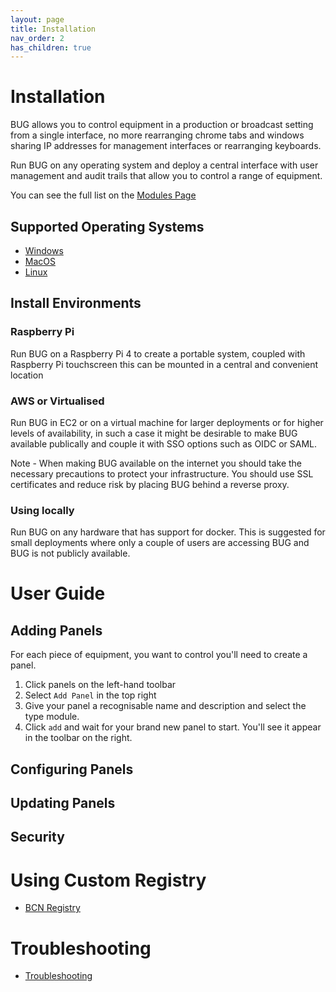 ```yaml
---
layout: page
title: Installation
nav_order: 2
has_children: true
---
```


# Installation

BUG allows you to control equipment in a production or broadcast setting from a single interface, no more rearranging chrome tabs and windows sharing IP addresses for management interfaces or rearranging keyboards.

Run BUG on any operating system and deploy a central interface with user management and audit trails that allow you to control a range of equipment.

You can see the full list on the [Modules Page](/pages/modules)

## Supported Operating Systems

-   [Windows](/pages/installation/windows.html)
-   [MacOS](/pages/installation/mac.html)
-   [Linux](/pages/installation/linux.html)

## Install Environments

### Raspberry Pi

Run BUG on a Raspberry Pi 4 to create a portable system, coupled with Raspberry Pi touchscreen this can be mounted in a central and convenient location

### AWS or Virtualised

Run BUG in EC2 or on a virtual machine for larger deployments or for higher levels of availability, in such a case it might be desirable to make BUG available publically and couple it with SSO options such as OIDC or SAML.

Note - When making BUG available on the internet you should take the necessary precautions to protect your infrastructure. You should use SSL certificates and reduce risk by placing BUG behind a reverse proxy.

### Using locally

Run BUG on any hardware that has support for docker. This is suggested for small deployments where only a couple of users are accessing BUG and BUG is not publicly available.

# User Guide

## Adding Panels

For each piece of equipment, you want to control you'll need to create a panel.

1. Click panels on the left-hand toolbar
2. Select `Add Panel` in the top right
3. Give your panel a recognisable name and description and select the type module.
4. Click `add` and wait for your brand new panel to start. You'll see it appear in the toolbar on the right.

## Configuring Panels

## Updating Panels

## Security

# Using Custom Registry

-   [BCN Registry](/pages/installation/registry.html)

# Troubleshooting

-   [Troubleshooting](/pages/installation/troubleshooting.html)
